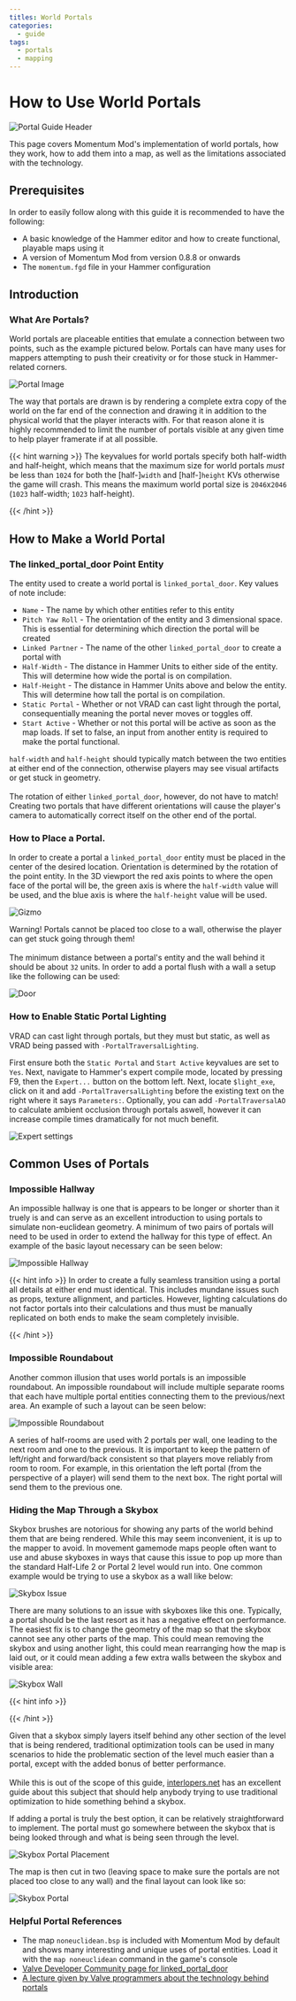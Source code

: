 ```yaml
---
titles: World Portals
categories:
  - guide
tags:
  - portals
  - mapping
---
```


# How to Use World Portals

![Portal Guide Header](/images/using-portals_guide/header.jpg)

This page covers Momentum Mod's implementation of world portals, how they work, how to add them into a map, as well as the limitations associated with the technology.

## Prerequisites

In order to easily follow along with this guide it is recommended to have the following:

- A basic knowledge of the Hammer editor and how to create functional, playable maps using it
- A version of Momentum Mod from version 0.8.8 or onwards
- The `momentum.fgd` file in your Hammer configuration

## Introduction

### What Are Portals?

World portals are placeable entities that emulate a connection between two points, such as the example pictured below. Portals can have many uses for mappers attempting to push their creativity or for those stuck in Hammer-related corners.

![Portal Image](/images/using-portals_guide/portals.jpg)

The way that portals are drawn is by rendering a complete extra copy of the world on the far end of the connection and drawing it in addition to the physical world that the player interacts with. For that reason alone it is highly recommended to limit the number of portals visible at any given time to help player framerate if at all possible.

{{< hint warning >}}
The keyvalues for world portals specify both half-width and half-height, which means that the maximum size for world portals _must_ be less than `1024` for both the [half-]`width` and [half-]`height` KVs otherwise the game will crash. This means the maximum world portal size is `2046`x`2046` (`1023` half-width; `1023` half-height).

{{< /hint >}}

## How to Make a World Portal

### The linked_portal_door Point Entity

The entity used to create a world portal is `linked_portal_door`. Key values of note include:

- `Name` - The name by which other entities refer to this entity
- `Pitch Yaw Roll` - The orientation of the entity and 3 dimensional space. This is essential for determining which direction the portal will be created
- `Linked Partner` - The name of the other `linked_portal_door` to create a portal with
- `Half-Width` - The distance in Hammer Units to either side of the entity. This will determine how wide the portal is on compilation.
- `Half-Height` - The distance in Hammer Units above and below the entity. This will determine how tall the portal is on compilation.
- `Static Portal` - Whether or not VRAD can cast light through the portal, consequentially meaning the portal never moves or toggles off.
- `Start Active` - Whether or not this portal will be active as soon as the map loads. If set to false, an input from another entity is required to make the portal functional.

<div class="notice--info">
	<p>
		<code>half-width</code> and <code>half-height</code> should typically match between the two entities at either end of the connection, otherwise players may see visual artifacts or get stuck in geometry.
		<br><br>
		The rotation of either <code>linked_portal_door</code>, however, do not have to match! Creating two portals that have different orientations will cause the player's camera to automatically correct itself on the other end of the portal. 
	</p>
</div>

### How to Place a Portal.

In order to create a portal a `linked_portal_door` entity must be placed in the center of the desired location. Orientation is determined by the rotation of the point entity. In the 3D viewport the red axis points to where the open face of the portal will be, the green axis is where the `half-width` value will be used, and the blue axis is where the `half-height` value will be used.

![Gizmo](/images/using-portals_guide/gizmo.jpg)

<div class="notice--warning">
	<p>
		Warning! Portals cannot be placed too close to a wall, otherwise the player can get stuck going through them!
		<br><br>
		The minimum distance between a portal's entity and the wall behind it should be about <code>32</code> units. In order to add a portal flush with a wall a setup like the following can be used:
	</p>
	<img src="/images/using-portals_guide/door.jpg" alt="Door">
</div>

### How to Enable Static Portal Lighting

VRAD can cast light through portals, but they must but static, as well as VRAD being passed with `-PortalTraversalLighting`.

First ensure both the `Static Portal` and `Start Active` keyvalues are set to `Yes`. Next, navigate to Hammer's expert compile mode, located by pressing F9, then the `Expert...` button on the bottom left. Next, locate `$light_exe`, click on it and add `-PortalTraversalLighting` before the existing text on the right where it says `Parameters:`. Optionally, you can add `-PortalTraversalAO` to calculate ambient occlusion through portals aswell, however it can increase compile times dramatically for not much benefit.

![Expert settings](/images/using-portals_guide/portal-lighting-parameters.jpg)

## Common Uses of Portals

### Impossible Hallway

An impossible hallway is one that is appears to be longer or shorter than it truely is and can serve as an excellent introduction to using portals to simulate non-euclidean geometry. A minimum of two pairs of portals will need to be used in order to extend the hallway for this type of effect. An example of the basic layout necessary can be seen below:

![Impossible Hallway](/images/using-portals_guide/impossible-hallway.jpg)

{{< hint info >}}
In order to create a fully seamless transition using a portal all details at either end must identical. This includes mundane issues such as props, texture allignment, and particles. However, lighting calculations do not factor portals into their calculations and thus must be manually replicated on both ends to make the seam completely invisible.

{{< /hint >}}

### Impossible Roundabout

Another common illusion that uses world portals is an impossible roundabout. An impossible roundabout will include multiple separate rooms that each have multiple portal entities connecting them to the previous/next area. An example of such a layout can be seen below:

![Impossible Roundabout](/images/using-portals_guide/impossible-roundabout.jpg)

A series of half-rooms are used with 2 portals per wall, one leading to the next room and one to the previous. It is important to keep the pattern of left/right and forward/back consistent so that players move reliably from room to room. For example, in this orientation the left portal (from the perspective of a player) will send them to the next box. The right portal will send them to the previous one.

### Hiding the Map Through a Skybox

Skybox brushes are notorious for showing any parts of the world behind them that are being rendered. While this may seem inconvenient, it is up to the mapper to avoid. In movement gamemode maps people often want to use and abuse skyboxes in ways that cause this issue to pop up more than the standard Half-Life 2 or Portal 2 level would run into. One common example would be trying to use a skybox as a wall like below:

![Skybox Issue](/images/using-portals_guide/skybox-issue.jpg)

There are many solutions to an issue with skyboxes like this one. Typically, a portal should be the last resort as it has a negative effect on performance. The easiest fix is to change the geometry of the map so that the skybox cannot see any other parts of the map. This could mean removing the skybox and using another light, this could mean rearranging how the map is laid out, or it could mean adding a few extra walls between the skybox and visible area:

![Skybox Wall](/images/using-portals_guide/skybox-wall.jpg)

{{< hint info >}}

<div class="notice--info">
{{< /hint >}}
	<p>
		Given that a skybox simply layers itself behind any other section of the level that is being rendered, traditional optimization tools can be used in many scenarios to hide the problematic section of the level much easier than a portal, except with the added bonus of better performance.
		<br><br>
		While this is out of the scope of this guide, <a href="https://www.interlopers.net/optimization/index.php?chapter=intro">interlopers.net</a> has an excellent guide about this subject that should help anybody trying to use traditional optimization to hide something behind a skybox.
	</p>
</div>

If adding a portal is truly the best option, it can be relatively straightforward to implement. The portal must go somewhere between the skybox that is being looked through and what is being seen through the level.

![Skybox Portal Placement](/images/using-portals_guide/skybox-placement.jpg)

The map is then cut in two (leaving space to make sure the portals are not placed too close to any wall) and the final layout can look like so:

![Skybox Portal](/images/using-portals_guide/skybox-portal.jpg)

### Helpful Portal References

- The map `noneuclidean.bsp` is included with Momentum Mod by default and shows many interesting and unique uses of portal entities. Load it with the `map noneuclidean` command in the game's console
- [Valve Developer Community page for linked_portal_door](https://developer.valvesoftware.com/wiki/Linked_portal_door)
- [A lecture given by Valve programmers about the technology behind portals](https://www.youtube.com/watch?v=ivyseNMVt-4)
